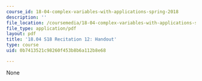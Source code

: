 ```yaml
---
course_id: 18-04-complex-variables-with-applications-spring-2018
description: ''
file_location: /coursemedia/18-04-complex-variables-with-applications-spring-2018/0b7413521c98260f453b8b6a112b8e68_MIT18_04S18_Recit12-handout.pdf
file_type: application/pdf
layout: pdf
title: '18.04 S18 Recitation 12: Handout'
type: course
uid: 0b7413521c98260f453b8b6a112b8e68

---
```

None